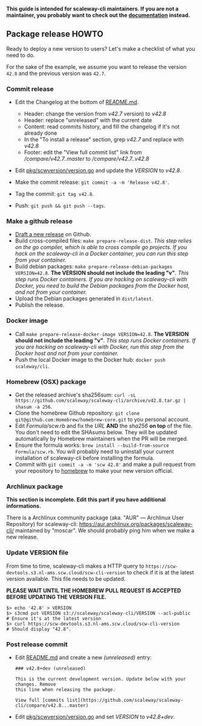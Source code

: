 **This guide is intended for scaleway-cli maintainers. If you are not a maintainer, you probably want to check out the [documentation](README.md) instead.**

## Package release HOWTO

Ready to deploy a new version to users? Let's make a checklist of what you need to do.

For the sake of the example, we assume you want to release the version `42.8` and the previous version was `42.7`.

### Commit release

* Edit the Changelog at the bottom of [README.md](README.md).

  - Header: change the version from *v42.7* version) to *v42.8*
  - Header: replace "unreleased" with the current date
  - Content: read commits history, and fill the changelog if it's not already done
  - In the "To install a release" section, grep *v42.7* and replace with *v42.8*
  - Footer: edit the "View full commit list" link from */compare/v42.7..master* to */compare/v42.7..v42.8*

* Edit [pkg/scwversion/version.go](pkg/scwversion/version.go) and update the *VERSION* to *v42.8*.
* Make the commit release: `git commit -a -m 'Release v42.8'`.
* Tag the commit: `git tag v42.8`.
* Push: `git push && git push --tags`.

### Make a github release

* [Draft a new release](https://github.com/scaleway/scaleway-cli/releases) on Github.
* Build cross-compiled files: `make prepare-release-dist`. *This step relies on the go compiler, which is able to cross compile go projects. If you hack on the scaleway-cli in a Docker container, you can run this step from your container.*
* Build debian packages: `make prepare-release-debian-packages VERSION=42.8`. **The VERSION should not include the leading "v"**. *This step runs Docker containers. If you are hacking on scaleway-cli with Docker, you need to build the Debian packages from the Docker host, and not from your container.*
* Upload the Debian packages generated in `dist/latest`.
* Publish the release.

### Docker image

* Call `make prepare-release-docker-image VERSION=42.8`. **The VERSION should not include the leading "v"**. *This step runs Docker containers. If you are hacking on scaleway-cli with Docker, run this step from the Docker host and not from your container.*
* Push the local Docker image to the Docker hub: `docker push scaleway/cli`.

### Homebrew (OSX) package

* Get the released archive's sha256sum: `curl -sL https://github.com/scaleway/scaleway-cli/archive/v42.8.tar.gz | shasum -a 256`.
* Clone the homebrew Github repository: `git clone git@github.com:Homebrew/homebrew-core.git` to you personal account.
* Edit *Formula/scw.rb* and fix the *URL* **AND** the *sha256* **on top** of the file. You don't need to edit the SHAsums below. They will be updated automatically by Homebrew maintainers when the PR will be merged.
* Ensure the formula works: `brew install --build-from-source Formula/scw.rb`. You will probably need to uninstall your current installation of scaleway-cli before installing the formula.
* Commit with `git commit -a -m 'scw 42.8'` and make a pull request from your repository to [homebrew](https://github.com/Homebrew/homebrew-core) to make your new version official.

### Archlinux package

**This section is incomplete. Edit this part if you have additional informations.**

There is a Archlinux community package (aka. "AUR" — Archlinux User Repository) for scaleway-cli: https://aur.archlinux.org/packages/scaleway-cli/ maintained by "moscar". We should probably ping him when we make a new release.

### Update VERSION file

From time to time, scaleway-cli makes a HTTP query to `https://scw-devtools.s3.nl-ams.scw.cloud/scw-cli-version` to check if it is at the latest version available. This file needs to be updated.

**PLEASE WAIT UNTIL THE HOMEBREW PULL REQUEST IS ACCEPTED BEFORE UPDATING THE VERSION FILE.**


```
$> echo '42.8' > VERSION
$> s3cmd put VERSION s3://scaleway/scaleway-cli/VERSION --acl-public
# Ensure it's at the latest version
$> curl https://scw-devtools.s3.nl-ams.scw.cloud/scw-cli-version
# Should display "42.8".
```

### Post release commit

* Edit [README.md](README.md) and create a new *(unreleased)* entry:

   ```
   ### v42.8+dev (unreleased)

   This is the current development version. Update below with your changes. Remove
   this line when releasing the package.

   View full [commits list](https://github.com/scaleway/scaleway-cli/compare/v42.8...master)
   ```

* Edit [pkg/scwversion/version.go](pkg/scwversion/version.go) and set *VERSION* to *v42.8+dev*.

